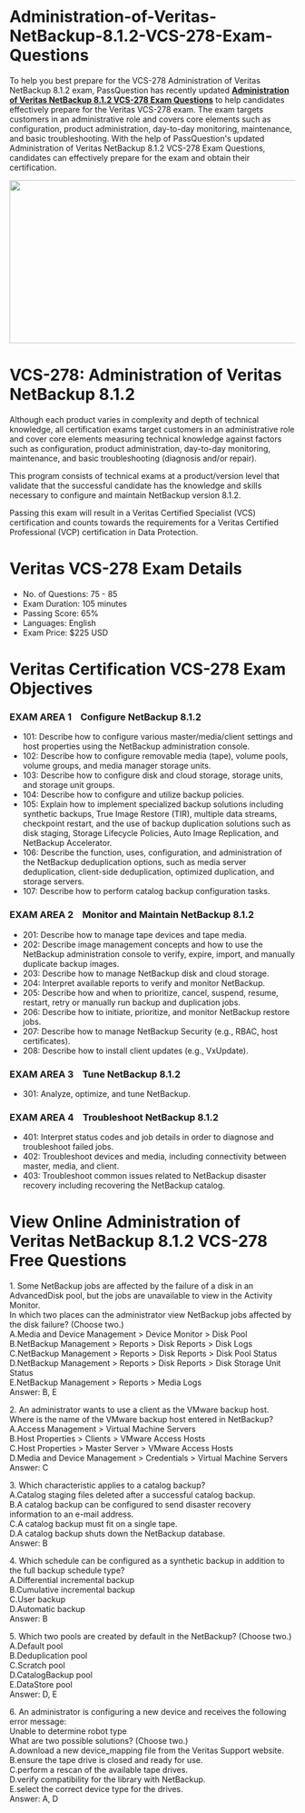 # Administration-of-Veritas-NetBackup-8.1.2-VCS-278-Exam-Questions
<p>To help you best prepare for the VCS-278 Administration of Veritas NetBackup 8.1.2 exam, PassQuestion has recently updated <strong><a href="https://www.passquestion.com/vcs-278.html">Administration of Veritas NetBackup 8.1.2 VCS-278 Exam Questions</a></strong> to help candidates effectively prepare for the Veritas VCS-278 exam. The exam targets customers in an administrative role and covers core elements such as configuration, product administration, day-to-day monitoring, maintenance, and basic troubleshooting. With the help of PassQuestion&#39;s updated Administration of Veritas NetBackup 8.1.2 VCS-278 Exam Questions, candidates can effectively prepare for the exam and obtain their certification.</p>

<p><img alt="" src="https://www.passquestion.com/uploads/pqcom/images/20230626/d651b2ed183b30d8c920b6b79543638b.png" style="height:287px; width:618px" /></p>

<h1>VCS-278: Administration of Veritas NetBackup 8.1.2</h1>

<p>Although each product varies in complexity and depth of technical knowledge, all certification exams target customers in an administrative role and cover core elements measuring technical knowledge against factors such as configuration, product administration, day-to-day monitoring, maintenance, and basic troubleshooting (diagnosis and/or repair).</p>

<p>This program consists of technical exams at a product/version level that validate that the successful candidate has the knowledge and skills necessary to configure and maintain NetBackup version 8.1.2.</p>

<p>Passing this exam will result in a Veritas Certified Specialist (VCS) certification and counts towards the requirements for a Veritas Certified Professional (VCP) certification in Data Protection.</p>

<h1>Veritas VCS-278 Exam Details</h1>

<ul>
	<li>No. of Questions: 75 - 85</li>
	<li>Exam Duration: 105 minutes</li>
	<li>Passing Score: 65%</li>
	<li>Languages: English</li>
	<li>Exam Price: $225 USD</li>
</ul>

<h1>Veritas Certification VCS-278 Exam Objectives</h1>

<h3>EXAM AREA 1 &nbsp; &nbsp;Configure NetBackup 8.1.2</h3>

<ul>
	<li>101: Describe how to configure various master/media/client settings and host properties using the NetBackup administration console.&nbsp;</li>
	<li>102: Describe how to configure removable media (tape), volume pools, volume groups, and media manager storage units.&nbsp;</li>
	<li>103: Describe how to configure disk and cloud storage, storage units, and storage unit groups.&nbsp;</li>
	<li>104: Describe how to configure and utilize backup policies.</li>
	<li>105: Explain how to implement specialized backup solutions including synthetic backups, True Image Restore (TIR), multiple data streams, checkpoint restart, and the use of backup duplication solutions such as disk staging, Storage Lifecycle Policies, Auto Image Replication, and NetBackup Accelerator.</li>
	<li>106: Describe the function, uses, configuration, and administration of the NetBackup deduplication options, such as media server deduplication, client-side deduplication, optimized duplication, and storage servers.&nbsp;</li>
	<li>107: Describe how to perform catalog backup configuration tasks.&nbsp;</li>
</ul>

<h3>EXAM AREA 2 &nbsp; &nbsp;Monitor and Maintain NetBackup 8.1.2</h3>

<ul>
	<li>201: Describe how to manage tape devices and tape media.</li>
	<li>202: Describe image management concepts and how to use the NetBackup administration console to verify, expire, import, and manually duplicate backup images.&nbsp;</li>
	<li>203: Describe how to manage NetBackup disk and cloud storage.</li>
	<li>204: Interpret available reports to verify and monitor NetBackup.&nbsp;</li>
	<li>205: Describe how and when to prioritize, cancel, suspend, resume, restart, retry or manually run backup and duplication jobs.&nbsp;</li>
	<li>206: Describe how to initiate, prioritize, and monitor NetBackup restore jobs.&nbsp;</li>
	<li>207: Describe how to manage NetBackup Security (e.g., RBAC, host certificates).</li>
	<li>208: Describe how to install client updates (e.g., VxUpdate).</li>
</ul>

<h3>EXAM AREA 3 &nbsp; &nbsp;Tune NetBackup 8.1.2</h3>

<ul>
	<li>301: Analyze, optimize, and tune NetBackup.</li>
</ul>

<h3>EXAM AREA 4 &nbsp; &nbsp;Troubleshoot NetBackup 8.1.2</h3>

<ul>
	<li>401: Interpret status codes and job details in order to diagnose and troubleshoot failed jobs.</li>
	<li>402: Troubleshoot devices and media, including connectivity between master, media, and client.</li>
	<li>403: Troubleshoot common issues related to NetBackup disaster recovery including recovering the NetBackup catalog.</li>
</ul>

<h1>View Online Administration of Veritas NetBackup 8.1.2 VCS-278 Free Questions</h1>

<p>1. Some NetBackup jobs are affected by the failure of a disk in an AdvancedDisk pool, but the jobs are unavailable to view in the Activity Monitor.<br />
In which two places can the administrator view NetBackup jobs affected by the disk failure? (Choose two.)<br />
A.Media and Device Management &gt; Device Monitor &gt; Disk Pool<br />
B.NetBackup Management &gt; Reports &gt; Disk Reports &gt; Disk Logs<br />
C.NetBackup Management &gt; Reports &gt; Disk Reports &gt; Disk Pool Status<br />
D.NetBackup Management &gt; Reports &gt; Disk Reports &gt; Disk Storage Unit Status<br />
E.NetBackup Management &gt; Reports &gt; Media Logs<br />
Answer: B, E</p>

<p>2. An administrator wants to use a client as the VMware backup host.<br />
Where is the name of the VMware backup host entered in NetBackup?<br />
A.Access Management &gt; Virtual Machine Servers<br />
B.Host Properties &gt; Clients &gt; VMware Access Hosts<br />
C.Host Properties &gt; Master Server &gt; VMware Access Hosts<br />
D.Media and Device Management &gt; Credentials &gt; Virtual Machine Servers<br />
Answer: C</p>

<p>3. Which characteristic applies to a catalog backup?<br />
A.Catalog staging files deleted after a successful catalog backup.<br />
B.A catalog backup can be configured to send disaster recovery information to an e-mail address.<br />
C.A catalog backup must fit on a single tape.<br />
D.A catalog backup shuts down the NetBackup database.<br />
Answer: B</p>

<p>4. Which schedule can be configured as a synthetic backup in addition to the full backup schedule type?<br />
A.Differential incremental backup<br />
B.Cumulative incremental backup<br />
C.User backup<br />
D.Automatic backup<br />
Answer: B</p>

<p>5. Which two pools are created by default in the NetBackup? (Choose two.)<br />
A.Default pool<br />
B.Deduplication pool<br />
C.Scratch pool<br />
D.CatalogBackup pool<br />
E.DataStore pool<br />
Answer: D, E</p>

<p>6. An administrator is configuring a new device and receives the following error message:<br />
Unable to determine robot type<br />
What are two possible solutions? (Choose two.)<br />
A.download a new device_mapping file from the Veritas Support website.<br />
B.ensure the tape drive is closed and ready for use.<br />
C.perform a rescan of the available tape drives.<br />
D.verify compatibility for the library with NetBackup.<br />
E.select the correct device type for the drives.<br />
Answer: A, D</p>
